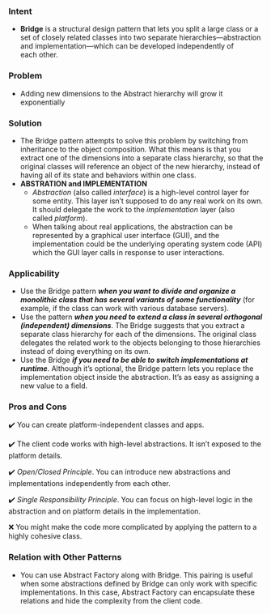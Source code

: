 ### Intent

- **Bridge** is a structural design pattern that lets you split a large class or a set of closely related classes into two separate hierarchies—abstraction and implementation—which can be developed independently of each other.

### Problem

- Adding new dimensions to the Abstract hierarchy will grow it exponentially

### Solution

- The Bridge pattern attempts to solve this problem by switching from inheritance to the object composition. What this means is that you extract one of the dimensions into a separate class hierarchy, so that the original classes will reference an object of the new hierarchy, instead of having all of its state and behaviors within one class.
- **ABSTRATION and IMPLEMENTATION**
    - *Abstraction* (also called *interface*) is a high-level control layer for some entity. This layer isn’t supposed to do any real work on its own. It should delegate the work to the *implementation* layer (also called *platform*).
    - When talking about real applications, the abstraction can be represented by a graphical user interface (GUI), and the implementation could be the underlying operating system code (API) which the GUI layer calls in response to user interactions.

### Applicability

- Use the Bridge pattern ***when you want to divide and organize a monolithic class that has several variants of some functionality*** (for example, if the class can work with various database servers).
- Use the pattern ***when you need to extend a class in several orthogonal (independent) dimensions***. The Bridge suggests that you extract a separate class hierarchy for each of the dimensions. The original class delegates the related work to the objects belonging to those hierarchies instead of doing everything on its own.
- Use the Bridge ***if you need to be able to switch implementations at runtime***. Although it’s optional, the Bridge pattern lets you replace the implementation object inside the abstraction. It’s as easy as assigning a new value to a field.

### Pros and Cons

✔️ You can create platform-independent classes and apps.

✔️ The client code works with high-level abstractions. It isn’t exposed to the platform details.

✔️ *Open/Closed Principle*. You can introduce new abstractions and implementations independently from each other.

✔️ *Single Responsibility Principle*. You can focus on high-level logic in the abstraction and on platform details in the implementation.

❌ You might make the code more complicated by applying the pattern to a highly cohesive class.

### Relation with Other Patterns

- You can use Abstract Factory along with Bridge. This pairing is useful when some abstractions defined by Bridge can only work with specific implementations. In this case, Abstract Factory can encapsulate these relations and hide the complexity from the client code.